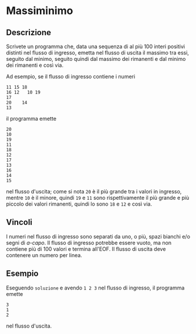 Massiminimo
===========

Descrizione
-----------

Scrivete un programma che, data una sequenza di al più 100 interi positivi
distinti nel flusso di ingresso, emetta nel flusso di uscita il massimo tra
essi, seguito dal minimo, seguito quindi dal massimo dei rimanenti e dal minimo
dei rimanenti e così via.

Ad esempio, se il flusso di ingresso contiene i numeri

    11 15 18
    16 12   10 19
    17
    20    14
    13

il programma emette

    20
    10
    19
    11
    18
    12
    17
    13
    16
    14
    15

nel flusso d'uscita; come si nota `20` è il più grande tra i valori in ingresso,
mentre `10` è il minore, quindi `19` e `11` sono rispettivamente il più grande e
più piccolo dei valori rimanenti, quindi lo sono `18` e `12` e così via.


Vincoli
-------

I numeri nel flusso di ingresso sono separati da uno, o più, spazi bianchi e/o
segni di *a-capo*. Il flusso di ingresso potrebbe essere vuoto, ma non contiene
più di 100 valori e termina all'EOF. Il flusso di uscita deve contenere un
numero per linea.


Esempio
-------

Eseguendo `soluzione` e avendo `1 2 3` nel flusso di ingresso, il programma
emette

    3
    1
    2

nel flusso d'uscita.
